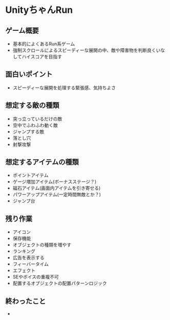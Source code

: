 # UnityちゃんRun

## ゲーム概要
- 基本的によくあるRun系ゲーム
- 強制スクロールによるスピーディーな展開の中、敵や障害物を判断良くいなしてハイスコアを目指す

## 面白いポイント
- スピーディーな展開を処理する緊張感、気持ちよさ

## 想定する敵の種類
- 突っ立っているだけの敵
- 空中でふわふわ動く敵
- ジャンプする敵
- 落とし穴
- 射撃攻撃

## 想定するアイテムの種類
- ポイントアイテム
- ゲージ増加アイテム(ボーナスステージ？)
- 磁石アイテム(画面内アイテムを引き寄せる)
- パワーアップアイテム(一定時間無敵とか？)
- ジャンプ台


## 残り作業
- アイコン
- 保存機能
- オブジェクトの種類を増やす
- ランキング
- 広告を表示する
- フィーバータイム
- エフェクト
- SEやボイスの重複不可
- 配置するオブジェクトの配置パターンロジック

## 終わったこと
- 